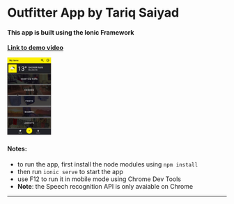 # Outfitter App by Tariq Saiyad

#### This app is built using the Ionic Framework

**[Link to demo video](https://youtu.be/H3AIHTpFEqw)**

<img src="src/assets/outfitter.png" alt="alt text" width="20%" height="20%">

#### Notes:

- to run the app, first install the node modules using `npm install`
- then run `ionic serve` to start the app
- use F12 to run it in mobile mode using Chrome Dev Tools
- **Note**: the Speech recognition API is only avaiable on Chrome

---

